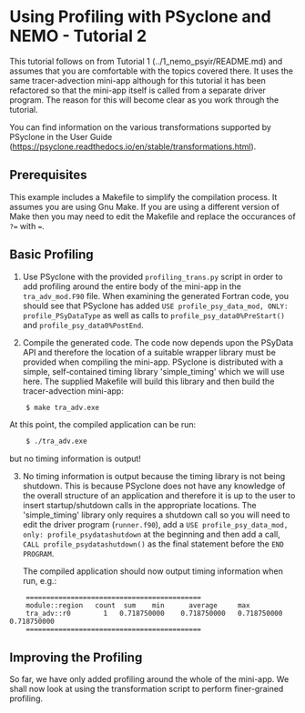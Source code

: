 # Using Profiling with PSyclone and NEMO - Tutorial 2 #

This tutorial follows on from Tutorial 1 (../1_nemo_psyir/README.md) and
assumes that you are comfortable with the topics covered there. It uses
the same tracer-advection mini-app although for this tutorial it has
been refactored so that the mini-app itself is called from a separate
driver program. The reason for this will become clear as you work
through the tutorial.

You can find information on the various transformations supported by
PSyclone in the User Guide
(https://psyclone.readthedocs.io/en/stable/transformations.html).

## Prerequisites ##

This example includes a Makefile to simplify the compilation process. It
assumes you are using Gnu Make. If you are using a different version of
Make then you may need to edit the Makefile and replace the occurances of
`?=` with `=`.

## Basic Profiling ##

1. Use PSyclone with the provided `profiling_trans.py` script in order
   to add profiling around the entire body of the mini-app in the
   `tra_adv_mod.F90` file. When examining the generated Fortran code,
   you should see that PSyclone has added ``USE profile_psy_data_mod,
   ONLY: profile_PSyDataType`` as well as calls to
   ``profile_psy_data0%PreStart()`` and ``profile_psy_data0%PostEnd``.

2. Compile the generated code. The code now depends upon the PSyData
   API and therefore the location of a suitable wrapper library must
   be provided when compiling the mini-app. PSyclone is distributed
   with a simple, self-contained timing library 'simple_timing' which
   we will use here. The supplied Makefile will build this library and
   then build the tracer-advection mini-app:

```bash
    $ make tra_adv.exe
```

   At this point, the compiled application can be run:

```bash
    $ ./tra_adv.exe
```

   but no timing information is output!

3. No timing information is output because the timing library is not
   being shutdown. This is because PSyclone does not have any
   knowledge of the overall structure of an application and therefore it is
   up to the user to insert startup/shutdown calls in the appropriate
   locations.  The 'simple_timing' library only requires a shutdown
   call so you will need to edit the driver program (`runner.f90`), add a
   `USE profile_psy_data_mod, only: profile_psydatashutdown` at the beginning
   and then add a call, `CALL profile_psydatashutdown()` as the
   final statement before the `END PROGRAM`.

   The compiled application should now output timing information when
   run, e.g.:

```
    ===========================================
    module::region   count	sum	   min		average		max
    tra_adv::r0        1   0.718750000    0.718750000   0.718750000    0.718750000    
    ===========================================
```

## Improving the Profiling ##

So far, we have only added profiling around the whole of the mini-app. We
shall now look at using the transformation script to perform finer-grained
profiling.

